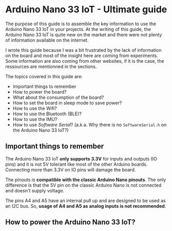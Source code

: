 # Arduino Nano 33 IoT - Ultimate guide
The purpose of this guide is to assemble the key information to use the Arduino Nano 33 IoT in your projects. At the writing of this guide, the Arduino Nano 33 IoT is quite new on the market and there were not plenty of information available on the internet.

I wrote this guide because I was a bit frustrated by the lack of information on the board and most of the insight here are coming from experiments. Some information are also coming from other websites, if it is the case, the ressources are mentionned in the sections.

The topics covered in this guide are:
  *  Important things to remember
  *  How to power the board?
  *  What about the consumption of the board?
  *  How to set the board in sleep mode to save power?
  *  How to use the Wifi?
  *  How to use the Bluetooth (BLE)?
  *  How to use the IMU?
  *  How to use *Software Serial*? (a.k.a. Why there is no `SoftwareSerial.h` on the Arduino Nano 33 IoT?)

## Important things to remember
The Arduino Nano 33 IoT **only supports 3.3V** for inputs and outputs (IO pins) and it is not 5V tolerant like most of the other Arduino boards. Connecting more than 3.3V on IO pins will damage the board.

The pinouts is **compatible with the classic Arduino Nano pinouts**. The only difference is that the 5V pin on the classic Arduino Nano is not connected and doesn't supply voltage.

The pins A4 and A5 have an internal pull up and are designed to be used as an I2C bus. So, **usage of A4 and A5 as analog inputs is not recommended**.

## How to power the Arduino Nano 33 IoT?
